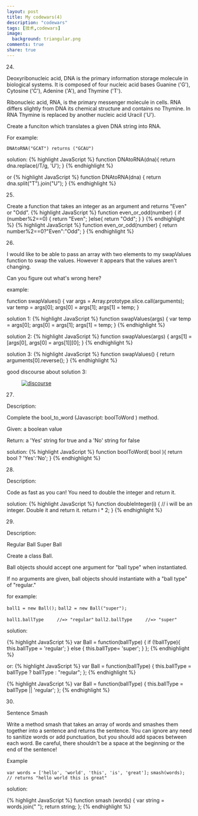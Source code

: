 ```yaml
---
layout: post
title: My codewars(4)
description: "codewars"
tags: [技术,codewars]
image:
  background: triangular.png
comments: true
share: true
---
```


24.

Deoxyribonucleic acid, DNA is the primary information storage molecule in biological systems. It is composed of four nucleic acid bases Guanine ('G'), Cytosine ('C'), Adenine ('A'), and Thymine ('T').

<!--more-->

Ribonucleic acid, RNA, is the primary messenger molecule in cells. RNA differs slightly from DNA its chemical structure and contains no Thymine. In RNA Thymine is replaced by another nucleic acid Uracil ('U').

Create a funciton which translates a given DNA string into RNA.

For example:

```DNAtoRNA("GCAT") returns ("GCAU")```

solution:
{% highlight JavaScript %}
function DNAtoRNA(dna){
  return dna.replace(/T/g, 'U');
}
{% endhighlight %}

or
{% highlight JavaScript %}
function DNAtoRNA(dna) {
  return dna.split("T").join("U");
}
{% endhighlight %}

25.

Create a function that takes an integer as an argument and returns "Even" or "Odd".
{% highlight JavaScript %}
function even_or_odd(number) {
  if (number%2==0) {
                    return "Even";
                }else{
                    return "Odd";
                }
}
{% endhighlight %}
{% highlight JavaScript %}
function even_or_odd(number) {
 return number%2==0?"Even":"Odd";
}
{% endhighlight %}

26.

I would like to be able to pass an array with two elements to my swapValues function to swap the values. However it appears that the values aren't changing.

Can you figure out what's wrong here?

example:

function swapValues() {
    var args = Array.prototype.slice.call(arguments);
    var temp = args[0];
    args[0] = args[1];
    args[1] = temp;
}

solution 1:
{% highlight JavaScript %}
function swapValues(args) {
    var temp = args[0];
    args[0] = args[1];
    args[1] = temp;
}
{% endhighlight %}

solution 2:
{% highlight JavaScript %}
function swapValues(args) {
    args[1] = [args[0], args[0] = args[1]][0];
}
{% endhighlight %}

solution 3:
{% highlight JavaScript %}
function swapValues() {
  return arguments[0].reverse();
}
{% endhighlight %}

good discourse about solution 3:

<figure>
    <a href="http://7vznhl.com1.z0.glb.clouddn.com/2015-5-16-1codewars1.png">      
    <img src="http://7vznhl.com1.z0.glb.clouddn.com/2015-5-16-1codewars1.png" alt="discourse" />
    </a>
</figure>

27.

Description:

Complete the bool_to_word (Javascript: boolToWord ) method.

Given: a boolean value

Return: a 'Yes' string for true and a 'No' string for false

solution:
{% highlight JavaScript %}
function boolToWord( bool ){
  return bool ? 'Yes':'No';
}
{% endhighlight %}

28.

Description:

Code as fast as you can! You need to double the integer and return it.

solution:
{% highlight JavaScript %}
function doubleInteger(i) {
  // i will be an integer. Double it and return it.
  return i * 2;
}
{% endhighlight %}

29.

Description:

Regular Ball Super Ball

Create a class Ball.

Ball objects should accept one argument for "ball type" when instantiated.

If no arguments are given, ball objects should instantiate with a "ball type" of "regular."

for example:

```ball1 = new Ball();```
```ball2 = new Ball("super");```

```ball1.ballType     //=> "regular"```
```ball2.ballType     //=> "super"```

solution:

{% highlight JavaScript %}
var Ball = function(ballType) {
  if (!ballType){
    this.ballType = 'regular';
  }
  else {
    this.ballType= 'super';
  }
};
{% endhighlight %}

or:
{% highlight JavaScript %}
var Ball = function(ballType) {
  this.ballType = ballType ? ballType : "regular";
};
{% endhighlight %}

{% highlight JavaScript %}
var Ball = function(ballType) {
  this.ballType = ballType || 'regular';
};
{% endhighlight %}

30.

Sentence Smash

Write a method smash that takes an array of words and smashes them together into a sentence and returns the sentence. You can ignore any need to sanitize words or add punctuation, but you should add spaces between each word. Be careful, there shouldn't be a space at the beginning or the end of the sentence!

Example

```var words = ['hello', 'world', 'this', 'is', 'great'];```
```smash(words); // returns "hello world this is great"```

solution:

{% highlight JavaScript %}
function smash (words) {
    var string = words.join(" ");
    return string; 
};
{% endhighlight %}